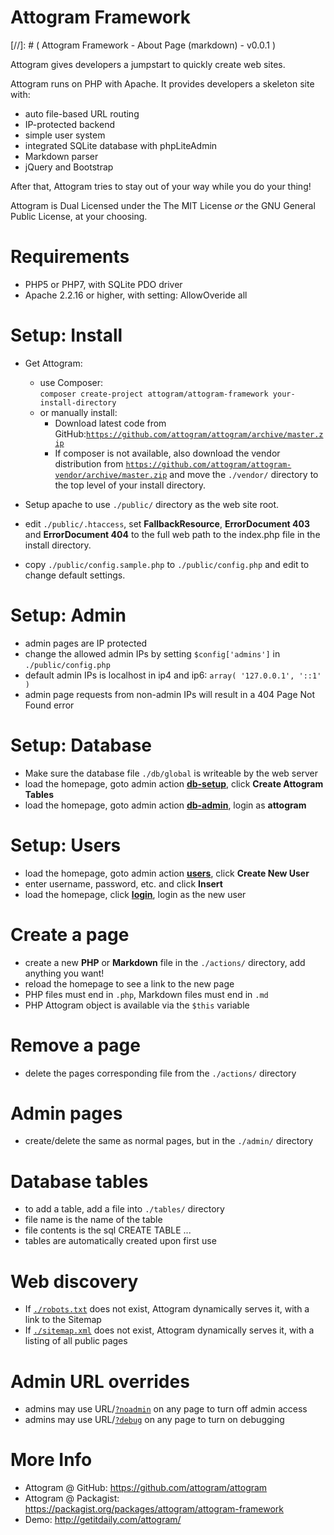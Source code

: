 Attogram Framework
==================
[//]: # ( Attogram Framework - About Page (markdown) - v0.0.1 )

Attogram gives developers a jumpstart to quickly create web sites.

Attogram runs on PHP with Apache. It provides developers a skeleton site with:

* auto file-based URL routing
* IP-protected backend
* simple user system
* integrated SQLite database with phpLiteAdmin
* Markdown parser
* jQuery and Bootstrap

After that, Attogram tries to stay out of your way while you do your thing!

Attogram is Dual Licensed under the The MIT License *or* the GNU General Public License, at your choosing.

Requirements
============
* PHP5 or PHP7, with SQLite PDO driver
* Apache 2.2.16 or higher, with setting: AllowOveride all

Setup: Install
==============

* Get Attogram:
  * use Composer:  
    `composer create-project attogram/attogram-framework your-install-directory`
  * or manually install:
    * Download latest code from GitHub:[`https://github.com/attogram/attogram/archive/master.zip`](https://github.com/attogram/attogram/archive/master.zip)
    * If composer is not available, also download the vendor distribution from [`https://github.com/attogram/attogram-vendor/archive/master.zip`](https://github.com/attogram/attogram-vendor/archive/master.zip) and move the `./vendor/` directory to the top level of your install directory.

* Setup apache to use `./public/` directory as the web site root.

* edit `./public/.htaccess`, set **FallbackResource**, **ErrorDocument 403** and **ErrorDocument 404** to the full web path to the index.php file in the install directory.

* copy `./public/config.sample.php` to `./public/config.php` and edit to change default settings.

Setup: Admin
============
* admin pages are IP protected
* change the allowed admin IPs by setting `$config['admins']` in `./public/config.php`
* default admin IPs is localhost in ip4 and ip6: `array( '127.0.0.1', '::1' )`
* admin page requests from non-admin IPs will result in a 404 Page Not Found error

Setup: Database
===============
* Make sure the database file `./db/global` is writeable by the web server
* load the homepage, goto admin action [**db-setup**](../db-setup/), click **Create Attogram Tables**
* load the homepage, goto admin action [**db-admin**](../db-admin/), login as **attogram**

Setup: Users
============
* load the homepage, goto admin action [**users**](../users/), click **Create New User**
* enter username, password, etc. and click **Insert**
* load the homepage, click [**login**](../login), login as the new user

Create a page
=============
* create a new **PHP** or **Markdown** file in the `./actions/` directory, add anything you want!
* reload the homepage to see a link to the new page
* PHP files must end in `.php`, Markdown files must end in `.md`
* PHP Attogram object is available via the `$this` variable

Remove a page
=============
* delete the pages corresponding file from the `./actions/` directory

Admin pages
===========
* create/delete the same as normal pages, but in the `./admin/` directory

Database tables
===============
* to add a table, add a file into `./tables/` directory
* file name is the name of the table
* file contents is the sql CREATE TABLE ...
* tables are automatically created upon first use

Web discovery
=============
* If [`./robots.txt`](../robots.txt) does not exist, Attogram dynamically serves it, with a link to the Sitemap
* If [`./sitemap.xml`](../sitemap.xml) does not exist, Attogram dynamically serves it, with a listing of all public pages

Admin URL overrides
===================
* admins may use URL/[`?noadmin`](?noadmin) on any page to turn off admin access
* admins may use URL/[`?debug`](?debug) on any page to turn on debugging

More Info
=========
* Attogram @ GitHub: https://github.com/attogram/attogram
* Attogram @ Packagist: https://packagist.org/packages/attogram/attogram-framework
* Demo: http://getitdaily.com/attogram/
